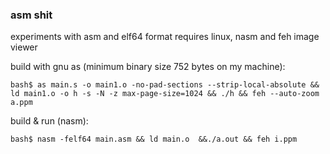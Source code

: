 ### asm shit

experiments with asm and elf64 format
requires linux, nasm and feh image viewer

build with gnu as (minimum binary size 752 bytes on my machine):

```
bash$ as main.s -o main1.o -no-pad-sections --strip-local-absolute && ld main1.o -o h -s -N -z max-page-size=1024 && ./h && feh --auto-zoom a.ppm
```

build & run (nasm): 

```
bash$ nasm -felf64 main.asm && ld main.o  &&./a.out && feh i.ppm
```

